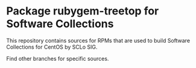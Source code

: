 # Package rubygem-treetop for Software Collections

This repository contains sources for RPMs that are used
to build Software Collections for CentOS by SCLo SIG.

Find other branches for specific sources.
